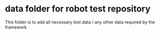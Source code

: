 # data folder for robot test repository
This folder is to add all necessary test data / any other data required by the framework

